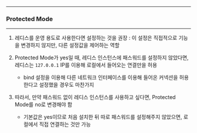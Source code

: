 -----
### Protected Mode
-----
1. 레디스를 운영 용도로 사용한다면 설정하는 것을 권장 : 이 설정은 직접적으로 기능을 변경하지 않지만, 다른 설정값을 제어하는 역할
2. Protected Mode가 yes일 때, 레디스 인스턴스에 패스워드를 설정하지 않았다면, 레디스는 ```127.0.0.1``` IP를 이용해 로컬에서 들어오는 연결만을 허용
   - bind 설정을 이용해 다른 네트워크 인터페이스를 이용해 들어온 커넥션을 허용한다고 설정했을 경우도 마찬가지

3. 따라서, 만약 패스워드 없이 레디스 인스턴스를 사용하고 싶다면, Protected Mode를 no로 변경해야 함
   - 기본값은 yes이므로 처음 설치한 뒤 따로 패스워드를 설정해주지 않았으면, 로컬에서 직접 연결하는 것만 가능
